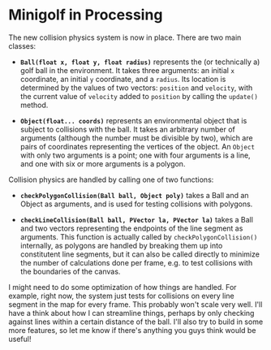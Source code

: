 # Minigolf in Processing

The new collision physics system is now in place. There are two main classes:

* **`Ball(float x, float y, float radius)`** represents the (or technically a) golf ball in the environment. It takes three arguments: an initial `x` coordinate, an initial `y` coordinate, and a `radius`. Its location is determined by the values of two vectors: `position` and `velocity`, with the current value of `velocity` added to `position` by calling the `update()` method.

* **`Object(float... coords)`** represents an environmental object that is subject to collisions with the ball. It takes an arbitrary number of arguments (although the number must be divisible by two), which are pairs of coordinates representing the vertices of the object. An `Object` with only two arguments is a point; one with four arguments is a line, and one with six or more arguments is a polygon.

Collision physics are handled by calling one of two functions:

* **`checkPolygonCollision(Ball ball, Object poly)`** takes a Ball and an Object as arguments, and is used for testing collisions with polygons.

* **`checkLineCollision(Ball ball, PVector la, PVector la)`** takes a Ball and two vectors representing the endpoints of the line segment as arguments. This function is actually called by `checkPolygonCollision()` internally, as polygons are handled by breaking them up into constitutent line segments, but it can also be called directly to minimize the number of calculations done per frame, e.g. to test collisions with the boundaries of the canvas.

I might need to do some optimization of how things are handled. For example, right now, the system just tests for collisions on every line segment in the map for every frame. This probably won't scale very well. I'll have a think about how I can streamline things, perhaps by only checking against lines within a certain distance of the ball. I'll also try to build in some more features, so let me know if there's anything you guys think would be useful!